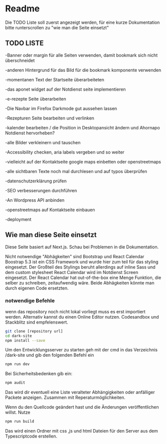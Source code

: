 # Readme
Die TODO Liste soll zuerst angezeigt werden, für eine kurze Dokumentation bitte runterscrollen zu "wie man die Seite einsetzt"

## TODO LISTE

-Banner oder margin für alle Seiten verwenden, damit bookmark sich nicht überschneidet

-anderen Hintergrund für das Bild für die bookmark komponente verwenden

-momentanen Text der Startseite überarbeiteten

-das aponet widget auf der Notdienst seite implementieren

-e-rezepte Seite überarbeiten

-Die Navbar im Firefox Darkmode gut aussehen lassen

-Rezepturen Seite bearbeiten und verlinken

-kalender bearbeiten / die Position in Desktopansicht ändern und Ahornapo Notdienst hervorheben? 

-alle Bilder verkleinern und tauschen

-Accessibility checken, aria labels vergeben und so weiter

-vielleicht auf der Kontaktseite google maps einbetten oder openstreetmaps

-alle sichtbaren Texte noch mal durchlesen und auf typos überprüfen

-datenschutzerklärung prüfen

-SEO verbesserungen durchführen

-An Wordpress API anbinden

-openstreetmaps auf Kontaktseite einbauen

-deployment


## Wie man diese Seite einsetzt

Diese Seite basiert auf Next.js. Schau bei Problemen in die Dokumentation.

Nicht notwendige "Abhägkeiten" sind Bootstrap und React Calendar
Boostrap 5.3 ist ein CSS Framework und wurde hier zum teil für das styling eingesetzt. Der Großteil des Stylings beruht allerdings auf inline Sass und dem custom stylesheet
React Calendar wird im Notdienst Screen eingesetzt. Der React Calendar hat out-of-the-box eine Menge Funktion, die selber zu schreiben, zeitaufwendig wäre.
Beide Abhägkeiten könnte man durch eigenen Code ersetzten.

### notwendige Befehle

wenn das repository noch nicht lokal vorliegt muss es erst importiert werden.
Alternativ kannst du einen Online Editor nutzen. Codesandbox und Stackblitz sind empfelenswert.

```sh
git clone [repository url]
cd dark-site
npm install --save
```

Um den Entwicklungsserver zu starten geh mit der cmd in das Verzeichnis /dark-site und gib den folgenden Befehl ein

```sh
npm run dev
```

Bei Sicherheitsbedenken gib ein:

```sh
npm audit
```

Das wird dir eventuell eine Liste veralteter Abhängigkeiten oder anfälliger Packete anzeigen. Zusammen mit Reperaturmöglichkeiten.

Wenn du den Quellcode geändert hast und die Änderungen veröffentlichen willst. Nutze

```sh
npm run build
```

Das wird einen Ordner mit css ,js und html Dateien für den Server aus dem Typescriptcode erstellen.
